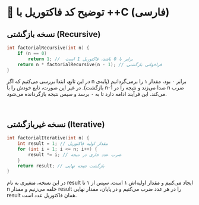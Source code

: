 # 🧠 توضیح کد فاکتوریل با ++C (فارسی)

## نسخه بازگشتی (Recursive)
```cpp
int factorialRecursive(int n) {
    if (n == 0) 
        return 1; //  برابر با 0 باشد، فاکتوریل 1 است
    return n * factorialRecursive(n - 1); // فراخوانی بازگشتی
}
```

در این تابع، ابتدا بررسی می‌کنیم که اگر n برابر ۰ بود، مقدار ۱ را برمی‌گردانیم (پایه‌ی بازگشت).
در غیر این صورت، تابع خودش را با n-1 صدا می‌زند و نتیجه را در n ضرب می‌کند.
این فرآیند ادامه دارد تا به ۰ برسد و سپس نتیجه‌ بازگردانده می‌شود.

<br />

## نسخه غیربازگشتی  (Iterative)

```cpp
int factorialIterative(int n) {
    int result = 1; // مقدار اولیه فاکتوریل
    for (int i = 1; i <= n; i++) {
        result *= i; // ضرب عدد جاری در نتیجه
    }
    return result; // بازگشت نتیجه نهایی
}

```

در این نسخه، متغیری به نام result ایجاد می‌کنیم و مقدار اولیه‌اش ۱ است. سپس از ۱ تا n حلقه می‌زنیم و مقدار result را در هر عدد ضرب می‌کنیم و در پایان، مقدار نهایی result همان فاکتوریل عدد است.